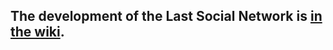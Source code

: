 ## The development of the Last Social Network is [in the wiki](https://github.com/Last-Social-Network/Last-Social-Network/wiki).
